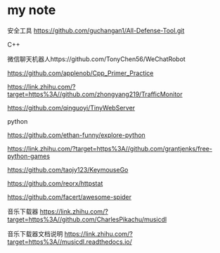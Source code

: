 # my note
安全工具
https://github.com/guchangan1/All-Defense-Tool.git

C++

微信聊天机器人https://github.com/TonyChen56/WeChatRobot

https://github.com/applenob/Cpp_Primer_Practice

https://link.zhihu.com/?target=https%3A//github.com/zhongyang219/TrafficMonitor

https://github.com/qinguoyi/TinyWebServer

python

https://github.com/ethan-funny/explore-python

https://link.zhihu.com/?target=https%3A//github.com/grantjenks/free-python-games

https://github.com/taojy123/KeymouseGo

https://github.com/reorx/httpstat

https://github.com/facert/awesome-spider

音乐下载器 
https://link.zhihu.com/?target=https%3A//github.com/CharlesPikachu/musicdl

音乐下载器文档说明
https://link.zhihu.com/?target=https%3A//musicdl.readthedocs.io/
